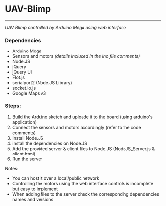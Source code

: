 # UAV-Blimp
---
_UAV Blimp controlled by Arduino Mega using web interface_


### Dependencies
* Arduino Mega
* Sensors and motors _(details included in the ino file comments)_
* Node.JS
* jQuery
* jQuery UI
* Flot.js
* serialport2 (Node.JS Library)
* socket.io.js
* Google Maps v3


### Steps:
1. Build the Arduino sketch and uploade it to the board (using arduino's application)
2. Connect the sensors and motors accordingly (refer to the code comments)
3. Install Node.JS
4. install the dependencies on Node.JS
4. Add the provided server & client files to Node.JS (NodeJS_Server.js & client.html)
5. Run the server

Notes:
* You can host it over a local/public network
* Controlling the motors using the web interface controls is incomplete but easy to implement
* When adding files to the server check the corresponding dependencies names and versions
